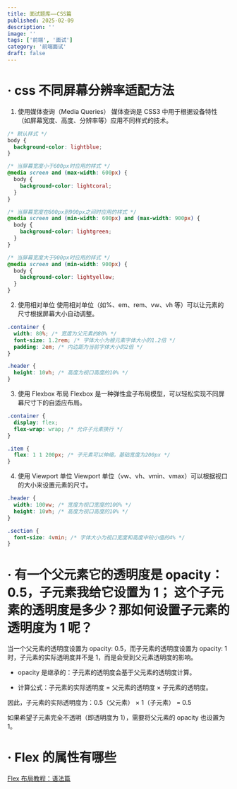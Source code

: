 ```yaml
---
title: 面试题库——CSS篇
published: 2025-02-09
description: ''
image: ''
tags: ['前端', '面试']
category: '前端面试'
draft: false
---
```


# · css 不同屏幕分辨率适配方法

1. 使用媒体查询（Media Queries）
   媒体查询是 CSS3 中用于根据设备特性（如屏幕宽度、高度、分辨率等）应用不同样式的技术。

```css
/* 默认样式 */
body {
  background-color: lightblue;
}

/* 当屏幕宽度小于600px时应用的样式 */
@media screen and (max-width: 600px) {
  body {
    background-color: lightcoral;
  }
}

/* 当屏幕宽度在600px到900px之间时应用的样式 */
@media screen and (min-width: 600px) and (max-width: 900px) {
  body {
    background-color: lightgreen;
  }
}

/* 当屏幕宽度大于900px时应用的样式 */
@media screen and (min-width: 900px) {
  body {
    background-color: lightyellow;
  }
}
```

2. 使用相对单位
   使用相对单位（如%、em、rem、vw、vh 等）可以让元素的尺寸根据屏幕大小自动调整。

```css
.container {
  width: 80%; /* 宽度为父元素的80% */
  font-size: 1.2rem; /* 字体大小为根元素字体大小的1.2倍 */
  padding: 2em; /* 内边距为当前字体大小的2倍 */
}

.header {
  height: 10vh; /* 高度为视口高度的10% */
}
```

3. 使用 Flexbox 布局
   Flexbox 是一种弹性盒子布局模型，可以轻松实现不同屏幕尺寸下的自适应布局。

```css
.container {
  display: flex;
  flex-wrap: wrap; /* 允许子元素换行 */
}

.item {
  flex: 1 1 200px; /* 子元素可以伸缩，基础宽度为200px */
}
```

4. 使用 Viewport 单位
   Viewport 单位（vw、vh、vmin、vmax）可以根据视口的大小来设置元素的尺寸。

```css
.header {
  width: 100vw; /* 宽度为视口宽度的100% */
  height: 10vh; /* 高度为视口高度的10% */
}

.section {
  font-size: 4vmin; /* 字体大小为视口宽度和高度中较小值的4% */
}
```

# · 有一个父元素它的透明度是 opacity：0.5，子元素我给它设置为 1； 这个子元素的透明度是多少？那如何设置子元素的透明度为 1 呢？

当一个父元素的透明度设置为 opacity: 0.5，而子元素的透明度设置为 opacity: 1 时，子元素的实际透明度并不是 1，而是会受到父元素透明度的影响。

- opacity 是继承的：子元素的透明度会基于父元素的透明度计算。

- 计算公式：子元素的实际透明度 = 父元素的透明度 × 子元素的透明度。

因此，子元素的实际透明度为：0.5（父元素） × 1（子元素） = 0.5

如果希望子元素完全不透明（即透明度为 1），需要将父元素的 opacity 也设置为 1。

# · Flex 的属性有哪些

[Flex 布局教程：语法篇](https://ruanyifeng.com/blog/2015/07/flex-grammar.html)
